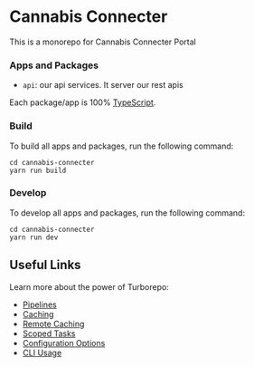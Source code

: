 # Cannabis Connecter 

This is a monorepo for Cannabis Connecter Portal

### Apps and Packages

- `api`: our api services. It server our rest apis 


Each package/app is 100% [TypeScript](https://www.typescriptlang.org/).


### Build

To build all apps and packages, run the following command:

```
cd cannabis-connecter
yarn run build
```

### Develop

To develop all apps and packages, run the following command:

```
cd cannabis-connecter
yarn run dev
```


## Useful Links

Learn more about the power of Turborepo:

- [Pipelines](https://turborepo.org/docs/core-concepts/pipelines)
- [Caching](https://turborepo.org/docs/core-concepts/caching)
- [Remote Caching](https://turborepo.org/docs/core-concepts/remote-caching)
- [Scoped Tasks](https://turborepo.org/docs/core-concepts/scopes)
- [Configuration Options](https://turborepo.org/docs/reference/configuration)
- [CLI Usage](https://turborepo.org/docs/reference/command-line-reference)
